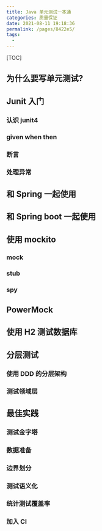 ```yaml
---
title: Java 单元测试一本通
categories: 质量保证
date: 2021-08-11 19:18:36
permalink: /pages/8422e5/
tags: 
  - 
---
```


[TOC]

## 为什么要写单元测试?

## Junit 入门

### 认识 junit4

### given when then

### 断言

### 处理异常

## 和 Spring 一起使用



## 和 Spring boot 一起使用

## 使用 mockito

### mock 

###  stub 

### spy



## PowerMock



## 使用 H2 测试数据库



## 分层测试 

### 使用 DDD 的分层架构

### 测试领域层



## 最佳实践

### 测试金字塔

### 数据准备

### 边界划分

### 测试语义化

### 统计测试覆盖率

### 加入 CI 

